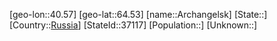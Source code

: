 ﻿---
location: [64.53,40.57]
type: City
tags:
- geo/City


SpocWebEntityId: 28856
isDeleted: false
confidential: public

---
[geo-lon::40.57]
[geo-lat::64.53]
[name::Archangelsk]
[State::]
[Country::[Russia](geo/Continent/Europe/Russia.md)]
[StateId::37117]
[Population::]
[Unknown::]

